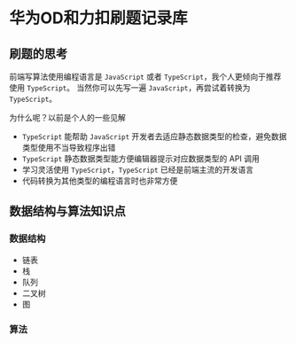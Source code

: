 # 华为OD和力扣刷题记录库

## 刷题的思考
前端写算法使用编程语言是 `JavaScript` 或者 `TypeScript`，我个人更倾向于推荐使用 `TypeScript`。
当然你可以先写一遍 `JavaScript`，再尝试着转换为 `TypeScript`。

为什么呢？以前是个人的一些见解
- `TypeScript` 能帮助 `JavaScript` 开发者去适应静态数据类型的检查，避免数据类型使用不当导致程序出错
- `TypeScript` 静态数据类型能方便编辑器提示对应数据类型的 API 调用
- 学习灵活使用 `TypeScript`，`TypeScript` 已经是前端主流的开发语言
- 代码转换为其他类型的编程语言时也非常方便



## 数据结构与算法知识点

### 数据结构
- 链表
- 栈
- 队列
- 二叉树
- 图


### 算法